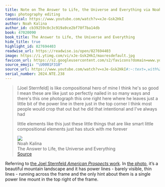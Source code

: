 ```yaml
---
title: Note on The Answer to Life, the Universe and Everything via Noah Kalina
tags: photography editing
canonical: https://www.youtube.com/watch?v=xJe-Gsk2HkI
author: Noah Kalina
author_id: cb39259c0c3c919a9ce2bf70f7ba14db
book: 47020090
book_title: The Answer to Life, the Universe and Everything
hide_title: true
highlight_id: 827694403
readwise_url: https://readwise.io/open/827694403
image: https://i.ytimg.com/vi/xJe-Gsk2HkI/maxresdefault.jpg
favicon_url: https://s2.googleusercontent.com/s2/favicons?domain=www.youtube.com
source_emoji: "\U0001F310"
source_url: https://www.youtube.com/watch?v=xJe-Gsk2HkI#:~:text=,with%20me%20forever
serial_number: 2024.NTE.238
---
```

> [Joel Sternfeld] is like compositional hero of mine I think he's so good I mean these are like just so perfectly nailed in so many ways and there's this one photograph this one right here where he leaves just a little bit of the power line in there just in the top corner I think most people would crop that out but he did that intentional and I've always had
> 
> little elements like this just these little things that are like smart little compositional elements just has stuck with me forever
> <div class="quoteback-footer"><div class="quoteback-avatar"><img class="mini-favicon" src="https://s2.googleusercontent.com/s2/favicons?domain=www.youtube.com"></div><div class="quoteback-metadata"><div class="metadata-inner"><span style="display:none">FROM:</span><div aria-label="Noah Kalina" class="quoteback-author"> Noah Kalina</div><div aria-label="The Answer to Life, the Universe and Everything" class="quoteback-title"> The Answer to Life, the Universe and Everything</div></div></div><div class="quoteback-backlink"><a target="_blank" aria-label="go to the full text of this quotation" rel="noopener" href="https://www.youtube.com/watch?v=xJe-Gsk2HkI#:~:text=,with%20me%20forever" class="quoteback-arrow"> Source</a></div></div>

Referring to [the Joel Sternfeld _American Prospects_ work](https://www.joelsternfeld.net/american-prospects/). In [the photo](https://www.joelsternfeld.net/american-prospects/e4yk27hmxjpml2vol65gstkg3icr2d), it’s a beautiful mountain landscape and it has power lines - barely visible, thin lines - running across the frame and the only hint about them is a single power line mount in the top right of the frame.
